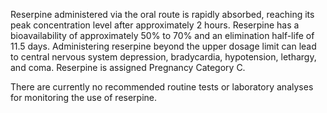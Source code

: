 Reserpine administered via the oral route is rapidly absorbed, reaching its peak concentration level after approximately 2 hours. Reserpine has a bioavailability of approximately 50% to 70% and an elimination half-life of 11.5 days. Administering reserpine beyond the upper dosage limit can lead to central nervous system depression, bradycardia, hypotension, lethargy, and coma. Reserpine is assigned Pregnancy Category C.

There are currently no recommended routine tests or laboratory analyses for monitoring the use of reserpine.